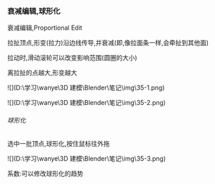 ### 衰减编辑,球形化

衰减编辑,Proportional Edit

拉扯顶点,形变(拉力)沿边线传导,并衰减(即,像拉面条一样,会牵扯到其他面)

拉动时,滑动滚轮可以改变影响范围(圆圈的大小)

离拉扯的点越大,形变越大

![](D:\学习\wanye\3D 建模\Blender\笔记\img\35-1.png)

![](D:\学习\wanye\3D 建模\Blender\笔记\img\35-2.png)





###### 球形化

选中一批顶点,球形化,按住鼠标往外拖

![](D:\学习\wanye\3D 建模\Blender\笔记\img\35-3.png)

系数:可以修改球形化的趋势